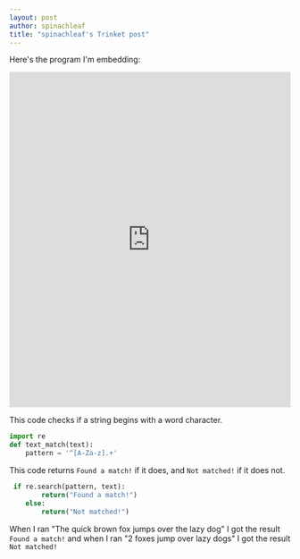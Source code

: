 ```yaml
---
layout: post
author: spinachleaf
title: "spinachleaf's Trinket post"
---
```

Here's the program I'm embedding:
<iframe src="https://trinket.io/embed/python/e051c2a288" width="100%" height="600" frameborder="0" marginwidth="0" marginheight="0" allowfullscreen></iframe>


This code checks if a string begins with a word character.
```python
import re
def text_match(text):
    pattern = '^[A-Za-z].+'
```
This code returns `Found a match!` if it does, and `Not matched!` if it does not.
```python
 if re.search(pattern, text):
        return("Found a match!")
    else:
        return("Not matched!")
```

When I ran "The quick brown fox jumps over the lazy dog" I got the result `Found a match!` and when I ran "2 foxes jump over lazy dogs" I got the result `Not matched!`
